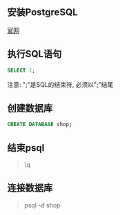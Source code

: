 ## 安装PostgreSQL

[官网](https://www.postgresql.org)

## 执行SQL语句

```SQL
SELECT 1;
```

注意: ";"是SQL的结束符, 必须以";"结尾

## 创建数据库

```SQL
CREATE DATABASE shop;
```

## 结束psql

> \q

## 连接数据库

> psql -d shop

